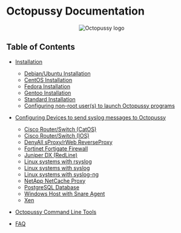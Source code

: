 Octopussy Documentation
=======================

<p align="center">
  <img src="https://raw.githubusercontent.com/sebthebert/Octopussy_Documentation/master/img/pieuvre.gif" alt="Octopussy logo"/>
</p>

## Table of Contents

- [Installation](01_Installation.md)
    - [Debian/Ubuntu Installation](01_Installation.md#debianubuntu-installation)
    - [CentOS Installation](01_Installation.md#centos-installation)
    - [Fedora Installation](01_Installation.md#fedora-installation)
    - [Gentoo Installation](01_Installation.md#gentoo-installation)
    - [Standard Installation](01_Installation.md#standard-installation)
    - [Configuring non-root user(s) to launch Octopussy programs](01_Installation.md#configuring-non-root-users-to-launch-octopussy-programs)

- [Configuring Devices to send syslog messages to Octopussy](02_Configuring_Devices.md)
    - [Cisco Router/Switch (CatOS)](02_Configuring_Devices.md#cisco-routerswitch-catos)
    - [Cisco Router/Switch (IOS)](02_Configuring_Devices.md#cisco-routerswitch-ios)
    - [DenyAll sProxy/rWeb ReverseProxy](02_Configuring_Devices.md#denyall-sproxyrweb-reverseproxy)
    - [Fortinet Fortigate Firewall](02_Configuring_Devices.md#fortinet-fortigate-firewall)
    - [Juniper DX (RedLine)](02_Configuring_Devices.md#juniper-dx-redline)
    - [Linux systems with rsyslog](02_Configuring_Devices.md#linux-systems-with-rsyslog)
    - [Linux systems with syslog](02_Configuring_Devices.md#linux-systems-with-syslog)
    - [Linux systems with syslog-ng](02_Configuring_Devices.md#linux-systems-with-syslog-ng)
    - [NetApp NetCache Proxy](02_Configuring_Devices.md#netapp-netcache-proxy)
    - [PostgreSQL Database](02_Configuring_Devices.md#postgresql-database)
    - [Windows Host with Snare Agent](02_Configuring_Devices.md#windows-host-with-snare-agent)
    - [Xen](02_Configuring_Devices.md#xen)

- [Octopussy Command Line Tools](20_Octopussy_Command_Line_Tools.md)

- [FAQ](FAQ.md)

